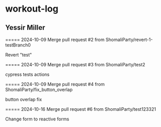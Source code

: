 # workout-log
Yessir Miller
---

=====
2024-10-09
Merge pull request #2 from ShomaliParty/revert-1-testBranch0

Revert "test"

=====
2024-10-09
Merge pull request #3 from ShomaliParty/test2

cypress tests actions

=====
2024-10-09
Merge pull request #4 from ShomaliParty/fix_button_overlap

button overlap fix

=====
2024-10-16
Merge pull request #6 from ShomaliParty/test123321

Change form to reactive forms


